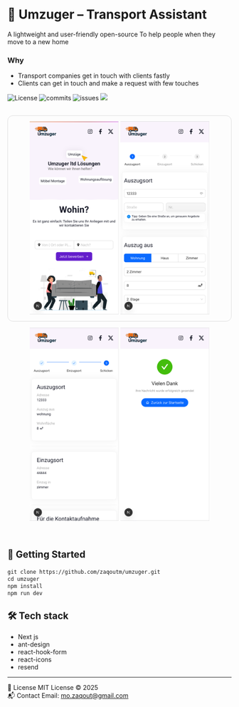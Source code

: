 # 🚚 Umzuger – Transport Assistant

A lightweight and user-friendly open-source To help people when they move to a new home

### Why

- Transport companies get in touch with clients fastly
- Clients can get in touch and make a request with few touches

![License](https://img.shields.io/github/license/zaqoutm/umzuger) ![commits](https://img.shields.io/github/last-commit/zaqoutm/umzuger) ![issues](https://img.shields.io/github/issues/zaqoutm/umzuger) ![](https://img.shields.io/github/stars/zaqoutm/umzuger)

<br>
<div align='center' style="border:1px solid #ddd; border-radius:12px; padding: 12px; margin-bottom:12px">
  <img src="./public/screenshot-home.png" alt="Home Page" width="200"/>
  <img src="./public/screenshot-apply.png" alt="Home Page" width="200"/>
</div>
<p align='center'>
  <img src="./public/screenshot-send.png" alt="Home Page" width="200"/>
    <img src="./public/screenshot-success.png" alt="Home Page" width="200"/>
</p>
<br>

## 🚀 Getting Started

```
git clone https://github.com/zaqoutm/umzuger.git
cd umzuger
npm install
npm run dev
```

## 🛠️ Tech stack

- Next js
- ant-design
- react-hook-form
- react-icons
- resend

---

📄 License MIT License © 2025
<br>
📬 Contact Email: mo.zaqout@gmail.com
